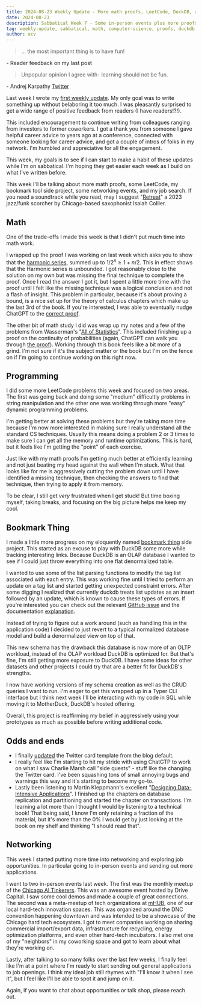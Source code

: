 ```yaml
---
title: 2024-08-23 Weekly Update - More math proofs, LeetCode, DuckDB, and networking
date: 2024-08-23
description: Sabbatical Week 7 - Some in-person events plus more proofs, LeetCode, and DuckDB
tag: weekly-update, sabbatical, math, computer-science, proofs, duckdb
author: acv
---
```


> ... the most important thing is to have fun!

\- Reader feedback on my last post

> Unpopular opinion I agree with- learning should not be fun.

\- Andrej Karpathy [Twitter](https://x.com/udayan_w/status/1824715943919886338)

Last week I wrote my [first weekly update](https://www.acviana.com/posts/2024-08-16-weekly-update). My only goal was to write something up without belaboring it too much. I was pleasantly surprised to get a wide range of positive feedback from readers (I have readers!?!).

This included encouragement to continue writing from colleagues ranging from investors to former coworkers. I got a thank you from someone I gave helpful career advice to years ago at a conference, connected with someone looking for career advice, and got a couple of intros of folks in my network. I'm humbled and appreciative for all the engagement.

This week, my goals is to see if I can start to make a habit of these updates while I'm on sabbatical. I'm hoping they get easier each week as I build on what I've written before.

This week I'll be talking about more math proofs, some LeetCode, my bookmark tool side project, some networking events, and my job search. If you need a soundtrack while you read, may I suggest "[Retreat](https://open.spotify.com/track/3diGyW1Q9dHoE9Qk1u4hXe?si=ec57d6a97b08411a)" a 2023 jazz/funk scorcher by Chicago-based saxophonist Isaiah Collier.

## Math

One of the trade-offs I made this week is that I didn't put much time into math work.

I wrapped up the proof I was working on last week which asks you to show that the [harmonic series](https://en.wikipedia.org/wiki/Harmonic_series_(mathematics)), summed up to $1/2^n \geq 1 + n/2$. This in effect shows that the Harmonic series is unbounded. I got reasonably close to the solution on my own but was missing the final technique to complete the proof. Once I read the answer I got it, but I spent a little more time with the proof until I felt like the missing technique was a logical conclusion and not a flash of insight. This problem in particular, because it's about proving a bound, is a nice set up for the theory of calculus chapters which make up the last 3rd of the book. If you're interested, I was able to eventually nudge ChatGPT to the [correct proof](https://chatgpt.com/share/2913baf6-1b56-445d-bcd2-58ce6ede57fd).

The other bit of math study I did was wrap up my notes and a few of the problems from Wasserman's "[All of Statistics](https://www.amazon.com/All-Statistics-Statistical-Inference-Springer/dp/1441923225)". This included finishing up a proof on the continuity of probabilities (again, ChatGPT can walk you through [the proof](https://chatgpt.com/share/6a0590d6-edb5-473c-bf7f-3dd0348d1995)).  Working through this book feels like a bit more of a grind. I'm not sure if it's the subject matter or the book but I'm on the fence on if I'm going to continue working on this right now.

## Programming

I did some more LeetCode problems this week and focused on two areas. The first was going back and doing some "medium" difficultly problems in string manipulation and the other one was working through more "easy" dynamic programming problems.

I'm getting better at solving these problems but they're taking more time because I'm now more interested in making sure I really understand all the standard CS techniques. Usually this means doing a problem 2 or 3 times to make sure I can get all the memory and runtime optimizations. This is hard, but it feels like I'm getting the "point" of each exercise.

Just like with my math proofs I'm getting much better at efficiently learning and not just beating my head against the wall when I'm stuck. What that looks like for me is aggressively cutting the problem down until I have identified a missing technique, then checking the answers to find that technique, then trying to apply it from memory.

To be clear, I still get _very_ frustrated when I get stuck! But time boxing myself, taking breaks, and focusing on the big picture helps me keep my cool.

## Bookmark Thing

I made a little more progress on my eloquently named [bookmark thing](https://github.com/acviana/bookmark-thing) side project. This started as an excuse to play with DuckDB some more while tracking interesting links. Because DuckDB is an OLAP database I wanted to see if I could just throw everything into one flat denormalized table.

I wanted to use some of the list parsing functions to modify the tag list associated with each entry. This was working fine until I tried to perform an update on a tag list and started getting unexpected constraint errors. After some digging I realized that currently duckdb treats list updates as an insert followed by an update, which is known to cause these types of errors. If you're interested you can check out the relevant [GitHub issue](https://github.com/duckdb/duckdb/issues/11915) and the documentation [explanation](https://duckdb.org/docs/sql/data_types/list#updating-lists).

Instead of trying to figure out a work around (such as handling this in the application code) I decided to just revert to a typical normalized database model and build a denormalized view on top of that.

This new schema has the drawback this database is now more of an OLTP workload, instead of the OLAP workload DuckDB is optimized for. But that's fine, I'm still getting more exposure to DuckDB. I have some ideas for other datasets and other projects I could try that are a better fit for DuckDB's strengths.

I now have working versions of my schema creation as well as the CRUD queries I want to run. I'm eager to get this wrapped up in a Typer CLI interface but I think next week I'll be interacting with my code in SQL while moving it to MotherDuck, DuckDB's hosted offering.

Overall, this project is reaffirming my belief in aggressively using your prototypes as much as possible before writing additional code.

## Odds and ends

- I finally [updated](https://github.com/acviana/vercel-nextjs-blog/pull/22) the Twitter card template from the blog default.
- I really feel like I'm starting to hit my stride with using ChatGTP to work on what I saw Charlie Marsh call "side quests" - stuff like the changing the Twitter card. I've been squashing tons of small annoying bugs and warnings this way and it's starting to become my go-to.
- Lastly been listening to Martin Kleppmann's excellent "[Designing Data-Intensive Applications](https://www.oreilly.com/library/view/designing-data-intensive-applications/9781491903063/)". I finished up the chapters on database replication and partitioning and started the chapter on transactions. I'm learning a lot more than I thought I would by listening to a technical book! That being said, I know I'm only retaining a fraction of the material, but it's more than the 0% I would get by just looking at the book on my shelf and thinking "I should read that".

## Networking

This week I started putting more time into networking and exploring job opportunities. In particular going to in-person events and sending out more applications.

I went to two in-person events last week. The first was the monthly meetup of the [Chicago AI Tinkerers](https://chicago.aitinkerers.org/). This was an awesome event hosted by Drive Capital. I saw some cool demos and made a couple of great connections. The second was a meta-meetup of tech organizations at [mHUB](https://www.mhubchicago.com/), one of our local hard-tech innovation spaces. This was organized around the DNC convention happening downtown and was intended to be a showcase of the Chicago hard tech ecosystem. I got to meet companies working on sharing commercial import/export data, infrastructure for recycling, energy optimization platforms, and even other hard-tech incubators. I also met one of my "neighbors" in my coworking space and got to learn about what they're working on.

Lastly, after talking to so many folks over the last few weeks, I finally feel like I'm at a point where I'm ready to start sending out general applications to job openings. I think my ideal job still rhymes with "I'll know it when I see it", but I feel like I'll be able to spot it and jump on it.

Again, if you want to chat about opportunities or talk shop, please reach out.
